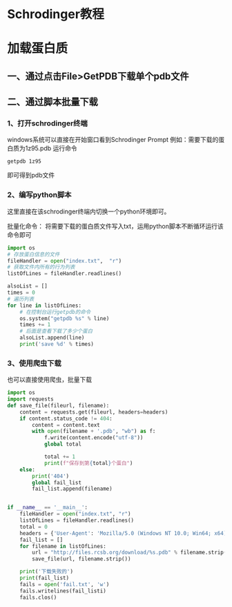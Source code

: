# Schrodinger教程

# 加载蛋白质
## 一、通过点击File>GetPDB下载单个pdb文件

## 二、通过脚本批量下载
### 1、打开schrodinger终端
windows系统可以直接在开始窗口看到Schrodinger Prompt
例如：需要下载的蛋白质为1z95.pdb
运行命令

```shell
getpdb 1z95
```
即可得到pdb文件
### 2、编写python脚本
这里直接在该schrodinger终端内切换一个python环境即可。

批量化命令：
将需要下载的蛋白质文件写入txt，运用python脚本不断循环运行该命令即可

```python
import os
# 存放蛋白信息的文件
fileHandler = open("index.txt",  "r")
# 获取文件内所有的行为列表
listOfLines = fileHandler.readlines()

alsoList = []
times = 0
# 遍历列表
for line in listOfLines:
    # 在控制台运行getpdb的命令
    os.system("getpdb %s" % line)
    times += 1
    # 后面是查看下载了多少个蛋白
    alsoList.append(line)
    print('save %d' % times)

```
### 3、使用爬虫下载
也可以直接使用爬虫，批量下载
```python
import os
import requests
def save_file(fileurl, filename):
    content = requests.get(fileurl, headers=headers)
    if content.status_code != 404:
        content = content.text
        with open(filename + '.pdb', "wb") as f:
            f.write(content.encode("utf-8"))
            global total

            total += 1
            print(f"保存到第{total}个蛋白")
    else:
        print('404')
        global fail_list
        fail_list.append(filename)


if __name__ == '__main__':
    fileHandler = open("index.txt", "r")
    listOfLines = fileHandler.readlines()
    total = 0
    headers = {'User-Agent': 'Mozilla/5.0 (Windows NT 10.0; Win64; x64) AppleWebKit/537.36 (KHTML, like Gecko) Chrome/87.0.4280.67 Safari/537.36 Edg/87.0.664.47'}
    fail_list = []
    for filename in listOfLines:
        url = "http://files.rcsb.org/download/%s.pdb" % filename.strip()
        save_file(url, filename.strip())

    print('下载失败的')
    print(fail_list)
    fails = open('fail.txt', 'w')
    fails.writelines(fail_listi)
    fails.clos()
```
